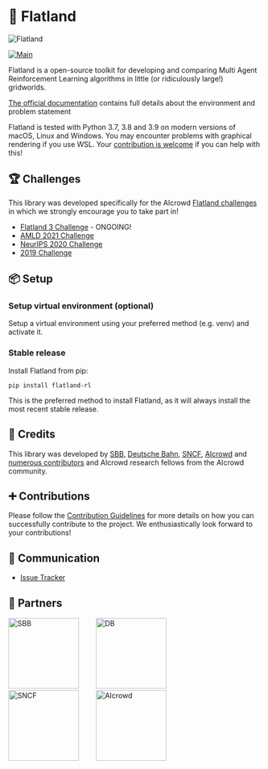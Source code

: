 🚂 Flatland
========

![Flatland](https://i.imgur.com/0rnbSLY.gif)

[![Main](https://github.com/flatland-association/flatland-rl/actions/workflows/main.yml/badge.svg)](https://github.com/flatland-association/flatland-rl/actions/workflows/main.yml)

Flatland is a open-source toolkit for developing and comparing Multi Agent Reinforcement Learning algorithms in little (or ridiculously large!) gridworlds.

[The official documentation](http://flatland.aicrowd.com/) contains full details about the environment and problem statement

Flatland is tested with Python 3.7, 3.8 and 3.9 on modern versions of macOS, Linux and Windows. You may encounter problems with graphical rendering if you use WSL. Your [contribution is welcome](https://flatland.aicrowd.com/misc/contributing.html) if you can help with this!

🏆 Challenges
---

This library was developed specifically for the AIcrowd [Flatland challenges](http://flatland.aicrowd.com/research/top-challenge-solutions.html) in which we strongly encourage you to take part in!

- [Flatland 3 Challenge](https://www.aicrowd.com/challenges/flatland-3) - ONGOING!
- [AMLD 2021 Challenge](https://www.aicrowd.com/challenges/flatland)
- [NeurIPS 2020 Challenge](https://www.aicrowd.com/challenges/neurips-2020-flatland-challenge/)
- [2019 Challenge](https://www.aicrowd.com/challenges/flatland-challenge)

📦 Setup
---

### Setup virtual environment (optional)

Setup a virtual environment using your preferred method (e.g. venv) and activate it.

### Stable release

Install Flatland from pip:

```console
pip install flatland-rl
```

This is the preferred method to install Flatland, as it will always install the most recent stable release.

👥 Credits
---

This library was developed by [SBB](https://www.sbb.ch/en/), [Deutsche Bahn](https://www.deutschebahn.com/), [SNCF](https://www.sncf.com/en), [AIcrowd](https://www.aicrowd.com/) and [numerous contributors](http://flatland.aicrowd.com/misc/credits.html) and AIcrowd research fellows from the AIcrowd community.

➕ Contributions
---
Please follow the [Contribution Guidelines](./CONTRIBUTING.rst) for more details on how you can successfully contribute to the project. We enthusiastically look forward to your contributions!

💬 Communication
---

* [Issue Tracker](https://github.com/flatland-association/flatland-rl/issues/)

🔗 Partners
---

<a href="https://sbb.ch" target="_blank" style="margin-right:30px"><img src="https://annpr2020.ch/wp-content/uploads/2020/06/SBB.png" alt="SBB" width="140"/></a>
<a href="https://www.deutschebahn.com/" target="_blank" style="margin-right:30px"><img src="https://i.imgur.com/pjTki15.png" alt="DB"  width="140"/></a>
<a href="https://www.sncf.com/en" target="_blank" style="margin-right:30px"><img src="https://iconape.com/wp-content/png_logo_vector/logo-sncf.png" alt="SNCF"  width="140"/></a>
<a href="https://www.aicrowd.com" target="_blank"><img src="https://i.imgur.com/kBZQGI9.png" alt="AIcrowd"  width="140"/></a>
